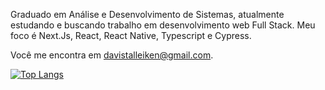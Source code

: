 Graduado em Análise e Desenvolvimento de Sistemas, atualmente estudando e buscando trabalho em desenvolvimento web Full Stack. Meu foco é Next.Js, React, React Native, Typescript e Cypress.

Você me encontra em davistalleiken@gmail.com.

[![Top Langs](https://github-readme-stats.vercel.app/api?username=DaviStalleiken&theme=dracula&show_icons=true)](https://github.com/DaviStalleiken)
<!---
DaviStalleiken/DaviStalleiken is a ✨ special ✨ repository because its `README.md` (this file) appears on your GitHub profile.
You can click the Preview link to take a look at your changes.
[![Davi Stalleiken's GitHub stats](https://github-readme-stats.vercel.app/api/top-langs?username=DaviStalleiken&hide=html,scss,stylus,blade,jupyter%20notebook,python,css,shell,batchfile,dockerfile,typescript&theme=dracula&show_icons=true)](https://github.com/DaviStalleiken)

--->

